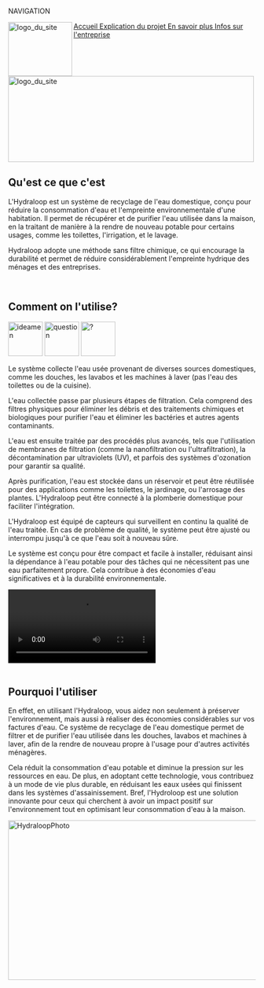<!DOCTYPE html>
<html lang="fr">
<head>
<meta charset="UTF-8">
<meta name="author" content="MON-NOM">
<meta name="description" content="Hydraloop HTML">
<title>Hydraloop le futur</title>
<link rel="stylesheet" type="text/css" href="style.css">
</head>
<body>
<nav>
<br/>
<p>NAVIGATION</p>
<img class="LogoEntreprise" src="ressources/Logo.png" alt="logo_du_site" width="130" height="110" align="left" >
<a href="index.html"> Accueil </a>
<a href="html5/Sambatra.html"> Explication du projet </a>
<a href="Html/new 1.html"> En savoir plus </a>
<a href="AAAA.html"> Infos sur l'entreprise </a>
<br/>
</nav>
<br/>
<img class="LogoHydra" src="ressources/Hydraloop.jpeg" alt="logo_du_site" width="500" height="175">
<br/>
<section>
<h2>Qu'est ce que c'est </h2>
<p>L'Hydraloop est un système de recyclage de l'eau domestique, conçu pour réduire la consommation d'eau et l'empreinte environnementale d'une habitation. Il permet de récupérer et de purifier l'eau utilisée dans la maison, en la traitant de manière à la rendre de nouveau potable pour certains usages, comme les toilettes, l'irrigation, et le lavage.  </p>
<p>Hydraloop adopte une méthode sans filtre chimique, ce qui encourage la durabilité et permet de réduire considérablement l'empreinte hydrique des ménages et des entreprises. </p>
<br/>
<h2>Comment on l'utilise? </h2>
<img class="man" src="ressources/man.png" alt="ideamen" width="70" height="70">
<img class="conversation" src="ressources/conversation.png" alt="question" width="70" height="70">
<img class="question" src="ressources/Qu'est-ce.png" alt="?" width="70" height="70">
<p> Le système collecte l'eau usée provenant de diverses sources domestiques, comme les douches, les lavabos et les machines à laver (pas l'eau des toilettes ou de la cuisine). </p>
<p> L'eau collectée passe par plusieurs étapes de filtration. Cela comprend des filtres physiques pour éliminer les débris et des traitements chimiques et biologiques pour purifier l'eau et éliminer les bactéries et autres agents contaminants. </p>
<p> L'eau est ensuite traitée par des procédés plus avancés, tels que l'utilisation de membranes de filtration (comme la nanofiltration ou l'ultrafiltration), la décontamination par ultraviolets (UV), et parfois des systèmes d'ozonation pour garantir sa qualité. </p>
<p> Après purification, l'eau est stockée dans un réservoir et peut être réutilisée pour des applications comme les toilettes, le jardinage, ou l'arrosage des plantes. L'Hydraloop peut être connecté à la plomberie domestique pour faciliter l'intégration. </p>
<p> L'Hydraloop est équipé de capteurs qui surveillent en continu la qualité de l'eau traitée. En cas de problème de qualité, le système peut être ajusté ou interrompu jusqu'à ce que l'eau soit à nouveau sûre. </p>
<p> Le système est conçu pour être compact et facile à installer, réduisant ainsi la dépendance à l'eau potable pour des tâches qui ne nécessitent pas une eau parfaitement propre. Cela contribue à des économies d'eau significatives et à la durabilité environnementale. </p>
<video class="crs" src="ressources/video1_oW1X6Mib.mp4" controls> </video> 
</section>
<br/>
<section>
<h2>Pourquoi l'utiliser</h2>
<p> En effet, en utilisant l'Hydraloop, vous aidez non seulement à préserver l'environnement, mais aussi à réaliser des économies considérables sur vos factures d'eau. Ce système de recyclage de l'eau domestique permet de filtrer et de purifier l'eau utilisée dans les douches, lavabos et machines à laver, afin de la rendre de nouveau propre à l'usage pour d'autres activités ménagères.</p>
<p>Cela réduit la consommation d'eau potable et diminue la pression sur les ressources en eau. De plus, en adoptant cette technologie, vous contribuez à un mode de vie plus durable, en réduisant les eaux usées qui finissent dans les systèmes d'assainissement. Bref, l'Hydroloop est une solution innovante pour ceux qui cherchent à avoir un impact positif sur l'environnement tout en optimisant leur consommation d'eau à la maison.</p>
</section>
<footer>
<img class="PhotoHydra" src="ressources/Hydra.png" alt="HydraloopPhoto" width="700" height="325">
</footer>
</body>
</html>
